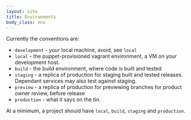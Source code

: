 ```yaml
---
layout: site
title: Environments
body_class: env
---
```


Currently the conventions are:

* `development` - your local machine, avoid, see `local`
* `local` - the puppet-provisioned vagrant environment, a VM on your development host.
* `build` - the build environment, where code is built and tested
* `staging` - a replica of production for staging built and tested releases. Dependant services may also test against 
staging.
* `preview` - a replica of production for previewing branches for product owner review, before release
* `production` - what it says on the tin.

At a minimum, a project should have `local`, `build`, `staging` and `production`.